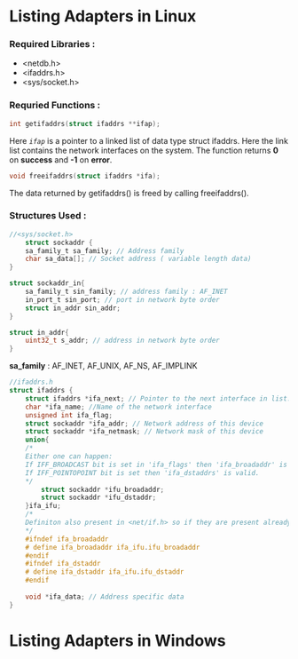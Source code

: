 # Listing Adapters in Linux
### Required Libraries : 
- <netdb.h>
- <ifaddrs.h>
- <sys/socket.h>

### Requried Functions : 
```c
int getifaddrs(struct ifaddrs **ifap);
``` 
Here *`ifap`* is a pointer to a linked list of data type struct ifaddrs.
Here the link list contains the network interfaces on the system.
The function returns **0** on **success** and **-1** on **error**.

```c
void freeifaddrs(struct ifaddrs *ifa);
```
The data returned by getifaddrs() is freed by calling freeifaddrs().
### Structures Used :
```c
//<sys/socket.h>
	struct sockaddr {
	sa_family_t sa_family; // Address family
	char sa_data[]; // Socket address ( variable length data)
}

struct sockaddr_in{
 	sa_family_t sin_family; // address family : AF_INET
 	in_port_t sin_port; // port in network byte order
 	struct in_addr sin_addr;
}

struct in_addr{
	uint32_t s_addr; // address in network byte order
}
```

**sa_family** : AF_INET, AF_UNIX, AF_NS, AF_IMPLINK

```c
//ifaddrs.h
struct ifaddrs {
	struct ifaddrs *ifa_next; // Pointer to the next interface in list.
	char *ifa_name; //Name of the network interface
	unsigned int ifa_flag;
	struct sockaddr *ifa_addr; // Network address of this device
	struct sockaddr *ifa_netmask; // Network mask of this device
	union{
	/*
	Either one can happen:
	If IFF_BROADCAST bit is set in 'ifa_flags' then 'ifa_broadaddr' is valid.
	If IFF_POINTOPOINT bit is set then 'ifa_dstaddrs' is valid.
	*/
		struct sockaddr *ifu_broadaddr;
		struct sockaddr *ifu_dstaddr;
	}ifa_ifu;
	/* 
	Definiton also present in <net/if.h> so if they are present already ,no issue.
	*/
	#ifndef ifa_broadaddr
	# define ifa_broadaddr ifa_ifu.ifu_broadaddr
	#endif
	#ifndef ifa_dstaddr
	# define ifa_dstaddr ifa_ifu.ifu_dstaddr
	#endif
	
	void *ifa_data; // Address specific data
}
```
# Listing Adapters in Windows
